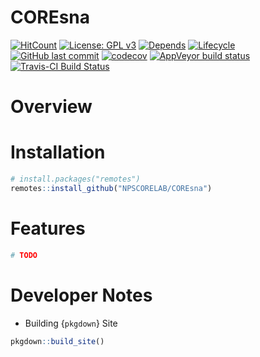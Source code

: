
<!-- README.Rmd generates README.md. -->

# COREsna

<!-- <a href=""> <img src="man/figures/corelogo.png" align="right"  height="27%" width="27%" href="https://github.com/NPSCORELAB/COREsna"/> </a> -->

<!-- badges: start -->

[![HitCount](http://hits.dwyl.io/NPSCORELAB/COREsna.svg)](http://hits.dwyl.io/NPSCORELAB/COREsna)
[![License: GPL
v3](https://img.shields.io/badge/License-GPLv3-blue.svg)](https://www.gnu.org/licenses/gpl-3.0)
[![Depends](https://img.shields.io/badge/Depends-GNU_R%3E=3.2-blue.svg)](https://www.r-project.org/)
[![Lifecycle](https://img.shields.io/badge/lifecycle-experimental-orange.svg)](https://www.tidyverse.org/lifecycle/#experimental)
[![GitHub last
commit](https://img.shields.io/github/last-commit/NPSCORELAB/COREsna.svg)](https://github.com/NPSCORELAB/COREsna/commits/master)
[![codecov](https://codecov.io/gh/NPSCORELAB/COREsna/branch/master/graph/badge.svg)](https://codecov.io/gh/NPSCORELAB/COREsna)
[![AppVeyor build
status](https://ci.appveyor.com/api/projects/status/github/NPSCORELAB/COREsna?branch=master&svg=true)](https://ci.appveyor.com/project/NPSCORELAB/COREsna)
[![Travis-CI Build
Status](https://travis-ci.org/NPSCORELAB/COREsna.svg?branch=master)](https://travis-ci.org/NPSCORELAB/COREsna)
<!-- badges: end -->

# Overview

# Installation

``` r
# install.packages("remotes")
remotes::install_github("NPSCORELAB/COREsna")
```

# Features

``` r
# TODO
```

# Developer Notes

  - Building {`pkgdown`} Site

<!-- end list -->

``` r
pkgdown::build_site()
```
